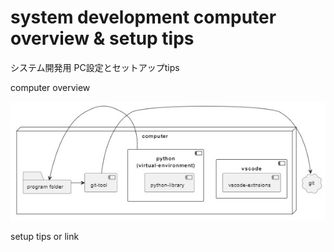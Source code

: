 # system development computer overview & setup tips
システム開発用 PC設定とセットアップtips 
 
computer overview 

![computer overview](computer.jpg) 
 
setup tips or link
